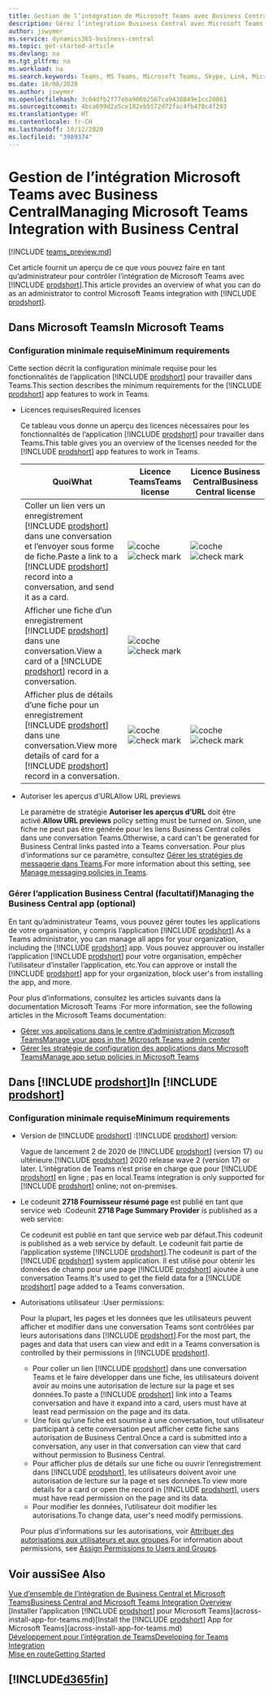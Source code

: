 ```yaml
---
title: Gestion de l’intégration de Microsoft Teams avec Business Central | Microsoft Docs
description: Gérez l’intégration Business Central avec Microsoft Teams.
author: jswymer
ms.service: dynamics365-business-central
ms.topic: get-started-article
ms.devlang: na
ms.tgt_pltfrm: na
ms.workload: na
ms.search.keywords: Teams, MS Teams, Microsoft Teams, Skype, Link, Microsoft 365, collaborate, collaboration, teamwork
ms.date: 10/08/2020
ms.author: jswymer
ms.openlocfilehash: 3c04dfb2f77eba906b2567ca9438849e1cc20861
ms.sourcegitcommit: 4bca699d2a5ce182eb5572d72fac4fb478c4f293
ms.translationtype: HT
ms.contentlocale: fr-CH
ms.lasthandoff: 10/12/2020
ms.locfileid: "3989374"
---
```

# <a name="managing-microsoft-teams-integration-with-business-central"></a><span data-ttu-id="e9158-103">Gestion de l’intégration Microsoft Teams avec Business Central</span><span class="sxs-lookup"><span data-stu-id="e9158-103">Managing Microsoft Teams Integration with Business Central</span></span>

[!INCLUDE [teams_preview.md](includes/teams_preview.md)]

<span data-ttu-id="e9158-104">Cet article fournit un aperçu de ce que vous pouvez faire en tant qu’administrateur pour contrôler l’intégration de Microsoft Teams avec [!INCLUDE [prodshort](includes/prodshort.md)].</span><span class="sxs-lookup"><span data-stu-id="e9158-104">This article provides an overview of what you can do as an administrator to control Microsoft Teams integration with [!INCLUDE [prodshort](includes/prodshort.md)].</span></span>

## <a name="in-microsoft-teams"></a><span data-ttu-id="e9158-105">Dans Microsoft Teams</span><span class="sxs-lookup"><span data-stu-id="e9158-105">In Microsoft Teams</span></span>

### <a name="minimum-requirements"></a><span data-ttu-id="e9158-106">Configuration minimale requise</span><span class="sxs-lookup"><span data-stu-id="e9158-106">Minimum requirements</span></span>

<span data-ttu-id="e9158-107">Cette section décrit la configuration minimale requise pour les fonctionnalités de l’application [!INCLUDE [prodshort](includes/prodshort.md)] pour travailler dans Teams.</span><span class="sxs-lookup"><span data-stu-id="e9158-107">This section describes the minimum requirements for the [!INCLUDE [prodshort](includes/prodshort.md)] app features to work in Teams.</span></span>

- <span data-ttu-id="e9158-108">Licences requises</span><span class="sxs-lookup"><span data-stu-id="e9158-108">Required licenses</span></span>

    <span data-ttu-id="e9158-109">Ce tableau vous donne un aperçu des licences nécessaires pour les fonctionnalités de l’application [!INCLUDE [prodshort](includes/prodshort.md)] pour travailler dans Teams.</span><span class="sxs-lookup"><span data-stu-id="e9158-109">This table gives you an overview of the licenses needed for the [!INCLUDE [prodshort](includes/prodshort.md)] app features to work in Teams.</span></span>

    |<span data-ttu-id="e9158-110">Quoi</span><span class="sxs-lookup"><span data-stu-id="e9158-110">What</span></span>|<span data-ttu-id="e9158-111">Licence Teams</span><span class="sxs-lookup"><span data-stu-id="e9158-111">Teams license</span></span>|<span data-ttu-id="e9158-112">Licence Business Central</span><span class="sxs-lookup"><span data-stu-id="e9158-112">Business Central license</span></span>|
    |----|---|---|
    |<span data-ttu-id="e9158-113">Coller un lien vers un enregistrement [!INCLUDE [prodshort](includes/prodshort.md)] dans une conversation et l’envoyer sous forme de fiche.</span><span class="sxs-lookup"><span data-stu-id="e9158-113">Paste a link to a [!INCLUDE [prodshort](includes/prodshort.md)] record into a conversation, and send it as a card.</span></span>|<span data-ttu-id="e9158-114">![coche](media/check.png "coche")</span><span class="sxs-lookup"><span data-stu-id="e9158-114">![check mark](media/check.png "check")</span></span>|<span data-ttu-id="e9158-115">![coche](media/check.png "coche")</span><span class="sxs-lookup"><span data-stu-id="e9158-115">![check mark](media/check.png "check")</span></span>|
    |<span data-ttu-id="e9158-116">Afficher une fiche d’un enregistrement [!INCLUDE [prodshort](includes/prodshort.md)] dans une conversation.</span><span class="sxs-lookup"><span data-stu-id="e9158-116">View a card of a [!INCLUDE [prodshort](includes/prodshort.md)] record in a conversation.</span></span>|<span data-ttu-id="e9158-117">![coche](media/check.png "coche")</span><span class="sxs-lookup"><span data-stu-id="e9158-117">![check mark](media/check.png "check")</span></span>||
    |<span data-ttu-id="e9158-118">Afficher plus de détails d’une fiche pour un enregistrement [!INCLUDE [prodshort](includes/prodshort.md)] dans une conversation.</span><span class="sxs-lookup"><span data-stu-id="e9158-118">View more details of card for a [!INCLUDE [prodshort](includes/prodshort.md)] record in a conversation.</span></span>|<span data-ttu-id="e9158-119">![coche](media/check.png "coche")</span><span class="sxs-lookup"><span data-stu-id="e9158-119">![check mark](media/check.png "check")</span></span>|<span data-ttu-id="e9158-120">![coche](media/check.png "coche")</span><span class="sxs-lookup"><span data-stu-id="e9158-120">![check mark](media/check.png "check")</span></span>|

- <span data-ttu-id="e9158-121">Autoriser les aperçus d’URL</span><span class="sxs-lookup"><span data-stu-id="e9158-121">Allow URL previews</span></span>

    <span data-ttu-id="e9158-122">Le paramètre de stratégie **Autoriser les aperçus d’URL** doit être activé.</span><span class="sxs-lookup"><span data-stu-id="e9158-122">**Allow URL previews** policy setting must be turned on.</span></span> <span data-ttu-id="e9158-123">Sinon, une fiche ne peut pas être générée pour les liens Business Central collés dans une conversation Teams.</span><span class="sxs-lookup"><span data-stu-id="e9158-123">Otherwise, a card can't be generated for Business Central links pasted into a Teams conversation.</span></span> <span data-ttu-id="e9158-124">Pour plus d’informations sur ce paramètre, consultez [Gérer les stratégies de messagerie dans Teams](/microsoftteams/messaging-policies-in-teams).</span><span class="sxs-lookup"><span data-stu-id="e9158-124">For more information about this setting, see [Manage messaging policies in Teams](/microsoftteams/messaging-policies-in-teams).</span></span>

### <a name="managing-the-business-central-app-optional"></a><span data-ttu-id="e9158-125">Gérer l’application Business Central (facultatif)</span><span class="sxs-lookup"><span data-stu-id="e9158-125">Managing the Business Central app (optional)</span></span>

<span data-ttu-id="e9158-126">En tant qu’administrateur Teams, vous pouvez gérer toutes les applications de votre organisation, y compris l’application [!INCLUDE [prodshort](includes/prodshort.md)].</span><span class="sxs-lookup"><span data-stu-id="e9158-126">As a Teams administrator, you can manage all apps for your organization, including the [!INCLUDE [prodshort](includes/prodshort.md)] app.</span></span> <span data-ttu-id="e9158-127">Vous pouvez approuver ou installer l’application [!INCLUDE [prodshort](includes/prodshort.md)] pour votre organisation, empêcher l’utilisateur d’installer l’application, etc.</span><span class="sxs-lookup"><span data-stu-id="e9158-127">You can approve or install the [!INCLUDE [prodshort](includes/prodshort.md)] app for your organization, block user's from installing the app, and more.</span></span>

<span data-ttu-id="e9158-128">Pour plus d’informations, consultez les articles suivants dans la documentation Microsoft Teams :</span><span class="sxs-lookup"><span data-stu-id="e9158-128">For more information, see the following articles in the Microsoft Teams documentation:</span></span>

- [<span data-ttu-id="e9158-129">Gérer vos applications dans le centre d’administration Microsoft Teams</span><span class="sxs-lookup"><span data-stu-id="e9158-129">Manage your apps in the Microsoft Teams admin center</span></span>](https://docs.microsoft.com/MicrosoftTeams/manage-apps)
- [<span data-ttu-id="e9158-130">Gérer les stratégie de configuration des applications dans Microsoft Teams</span><span class="sxs-lookup"><span data-stu-id="e9158-130">Manage app setup policies in Microsoft Teams</span></span>](https://docs.microsoft.com/microsoftteams/teams-app-setup-policies)

## <a name="in-prodshort"></a><span data-ttu-id="e9158-131">Dans [!INCLUDE [prodshort](includes/prodshort.md)]</span><span class="sxs-lookup"><span data-stu-id="e9158-131">In [!INCLUDE [prodshort](includes/prodshort.md)]</span></span>

### <a name="minimum-requirements"></a><span data-ttu-id="e9158-132">Configuration minimale requise</span><span class="sxs-lookup"><span data-stu-id="e9158-132">Minimum requirements</span></span>

- <span data-ttu-id="e9158-133">Version de [!INCLUDE [prodshort](includes/prodshort.md)] :</span><span class="sxs-lookup"><span data-stu-id="e9158-133">[!INCLUDE [prodshort](includes/prodshort.md)] version:</span></span>

    <span data-ttu-id="e9158-134">Vague de lancement 2 de 2020 de [!INCLUDE [prodshort](includes/prodshort.md)] (version 17) ou ultérieure.</span><span class="sxs-lookup"><span data-stu-id="e9158-134">[!INCLUDE [prodshort](includes/prodshort.md)] 2020 release wave 2 (version 17) or later.</span></span> <span data-ttu-id="e9158-135">L’intégration de Teams n’est prise en charge que pour [!INCLUDE [prodshort](includes/prodshort.md)] en ligne ; pas en local.</span><span class="sxs-lookup"><span data-stu-id="e9158-135">Teams integration is only supported for [!INCLUDE [prodshort](includes/prodshort.md)] online; not on-premises.</span></span>

- <span data-ttu-id="e9158-136">Le codeunit **2718 Fournisseur résumé page** est publié en tant que service web :</span><span class="sxs-lookup"><span data-stu-id="e9158-136">Codeunit **2718 Page Summary Provider** is published as a web service:</span></span>

    <span data-ttu-id="e9158-137">Ce codeunit est publié en tant que service web par défaut.</span><span class="sxs-lookup"><span data-stu-id="e9158-137">This codeunit is published as a web service by default.</span></span> <span data-ttu-id="e9158-138">Le codeunit fait partie de l’application système [!INCLUDE [prodshort](includes/prodshort.md)].</span><span class="sxs-lookup"><span data-stu-id="e9158-138">The codeunit is part of the [!INCLUDE [prodshort](includes/prodshort.md)] system application.</span></span> <span data-ttu-id="e9158-139">Il est utilisé pour obtenir les données de champ pour une page [!INCLUDE [prodshort](includes/prodshort.md)] ajoutée à une conversation Teams.</span><span class="sxs-lookup"><span data-stu-id="e9158-139">It's used to get the field data for a [!INCLUDE [prodshort](includes/prodshort.md)] page added to a Teams conversation.</span></span> 

- <span data-ttu-id="e9158-140">Autorisations utilisateur :</span><span class="sxs-lookup"><span data-stu-id="e9158-140">User permissions:</span></span>

    <span data-ttu-id="e9158-141">Pour la plupart, les pages et les données que les utilisateurs peuvent afficher et modifier dans une conversation Teams sont contrôlées par leurs autorisations dans [!INCLUDE [prodshort](includes/prodshort.md)].</span><span class="sxs-lookup"><span data-stu-id="e9158-141">For the most part, the pages and data that users can view and edit in a Teams conversation is controlled by their permissions in [!INCLUDE [prodshort](includes/prodshort.md)].</span></span>
    
    - <span data-ttu-id="e9158-142">Pour coller un lien [!INCLUDE [prodshort](includes/prodshort.md)] dans une conversation Teams et le faire développer dans une fiche, les utilisateurs doivent avoir au moins une autorisation de lecture sur la page et ses données.</span><span class="sxs-lookup"><span data-stu-id="e9158-142">To paste a [!INCLUDE [prodshort](includes/prodshort.md)] link into a Teams conversation and have it expand into a card, users must have at least read permission on the page and its data.</span></span>
    - <span data-ttu-id="e9158-143">Une fois qu’une fiche est soumise à une conversation, tout utilisateur participant à cette conversation peut afficher cette fiche sans autorisation de Business Central.</span><span class="sxs-lookup"><span data-stu-id="e9158-143">Once a card is submitted into a conversation, any user in that conversation can view that card without permission to Business Central.</span></span>
    - <span data-ttu-id="e9158-144">Pour afficher plus de détails sur une fiche ou ouvrir l’enregistrement dans [!INCLUDE [prodshort](includes/prodshort.md)], les utilisateurs doivent avoir une autorisation de lecture sur la page et ses données.</span><span class="sxs-lookup"><span data-stu-id="e9158-144">To view more details for a card or open the record in [!INCLUDE [prodshort](includes/prodshort.md)], users must have read permission on the page and its data.</span></span>
    - <span data-ttu-id="e9158-145">Pour modifier les données, l’utilisateur doit modifier les autorisations.</span><span class="sxs-lookup"><span data-stu-id="e9158-145">To change data, user's need modify permissions.</span></span>
    
    <span data-ttu-id="e9158-146">Pour plus d’informations sur les autorisations, voir [Attribuer des autorisations aux utilisateurs et aux groupes](ui-define-granular-permissions.md).</span><span class="sxs-lookup"><span data-stu-id="e9158-146">For information about permissions, see [Assign Permissions to Users and Groups](ui-define-granular-permissions.md).</span></span>

## <a name="see-also"></a><span data-ttu-id="e9158-147">Voir aussi</span><span class="sxs-lookup"><span data-stu-id="e9158-147">See Also</span></span>
[<span data-ttu-id="e9158-148">Vue d’ensemble de l’intégration de Business Central et Microsoft Teams</span><span class="sxs-lookup"><span data-stu-id="e9158-148">Business Central and Microsoft Teams Integration Overview</span></span>](across-teams-overview.md)  
<span data-ttu-id="e9158-149">[Installer l’application [!INCLUDE [prodshort](includes/prodshort.md)] pour Microsoft Teams](across-install-app-for-teams.md)</span><span class="sxs-lookup"><span data-stu-id="e9158-149">[Install the [!INCLUDE [prodshort](includes/prodshort.md)] App for Microsoft Teams](across-install-app-for-teams.md)</span></span>  
[<span data-ttu-id="e9158-150">Développement pour l’intégration de Teams</span><span class="sxs-lookup"><span data-stu-id="e9158-150">Developing for Teams Integration</span></span>](/dynamics365/business-central/dev-itpro/developer/devenv-develop-for-teams)  
[<span data-ttu-id="e9158-151">Mise en route</span><span class="sxs-lookup"><span data-stu-id="e9158-151">Getting Started</span></span>](product-get-started.md)  

## [!INCLUDE[d365fin](includes/free_trial_md.md)]  
